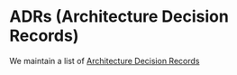 # ADRs (Architecture Decision Records)

We maintain a list of [Architecture Decision Records](https://github.com/rudof-project/rudof/wiki#architectural-decision-records)
